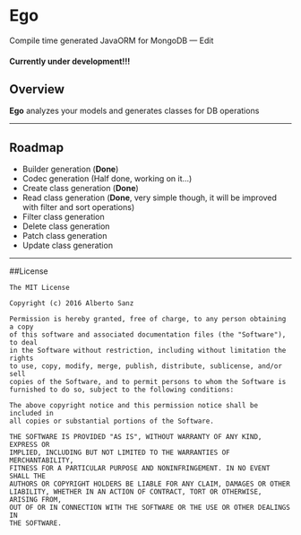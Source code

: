 # Ego


Compile time generated JavaORM for MongoDB — Edit

#### **Currently under development!!!**

## Overview

**Ego** analyzes your models and generates classes for DB operations

---

## Roadmap

- Builder generation (**Done**)
- Codec generation (Half done, working on it...)
- Create class generation (**Done**)
- Read class generation (**Done**, very simple though, it will be improved with filter and sort operations)
- Filter class generation
- Delete class generation
- Patch class generation
- Update class generation


---

##License

    The MIT License

    Copyright (c) 2016 Alberto Sanz

    Permission is hereby granted, free of charge, to any person obtaining a copy
    of this software and associated documentation files (the "Software"), to deal
    in the Software without restriction, including without limitation the rights
    to use, copy, modify, merge, publish, distribute, sublicense, and/or sell
    copies of the Software, and to permit persons to whom the Software is
    furnished to do so, subject to the following conditions:

    The above copyright notice and this permission notice shall be included in
    all copies or substantial portions of the Software.

    THE SOFTWARE IS PROVIDED "AS IS", WITHOUT WARRANTY OF ANY KIND, EXPRESS OR
    IMPLIED, INCLUDING BUT NOT LIMITED TO THE WARRANTIES OF MERCHANTABILITY,
    FITNESS FOR A PARTICULAR PURPOSE AND NONINFRINGEMENT. IN NO EVENT SHALL THE
    AUTHORS OR COPYRIGHT HOLDERS BE LIABLE FOR ANY CLAIM, DAMAGES OR OTHER
    LIABILITY, WHETHER IN AN ACTION OF CONTRACT, TORT OR OTHERWISE, ARISING FROM,
    OUT OF OR IN CONNECTION WITH THE SOFTWARE OR THE USE OR OTHER DEALINGS IN
    THE SOFTWARE.
